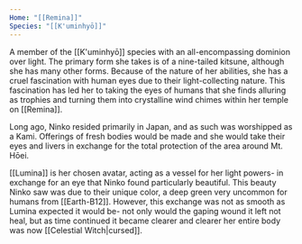 ```yaml
---
Home: "[[Remina]]"
Species: "[[K'uminhyō]]"
---
```

A member of the [[K'uminhyō]] species with an all-encompassing dominion over light. The primary form she takes is of a nine-tailed kitsune, although she has many other forms. Because of the nature of her abilities, she has a cruel fascination with human eyes due to their light-collecting nature. This fascination has led her to taking the eyes of humans that she finds alluring as trophies and turning them into crystalline wind chimes within her temple on [[Remina]]. 

Long ago, Ninko resided primarily in Japan, and as such was worshipped as a Kami. Offerings of fresh bodies would be made and she would take their eyes and livers in exchange for the total protection of the area around Mt. Hōei.

[[Lumina]] is her chosen avatar, acting as a vessel for her light powers- in exchange for an eye that Ninko found particularly beautiful. This beauty Ninko saw was due to their unique color, a deep green very uncommon for humans from [[Earth-B12]]. However, this exchange was not as smooth as Lumina expected it would be- not only would the gaping wound it left not heal, but as time continued it became clearer and clearer her entire body was now [[Celestial Witch|cursed]].